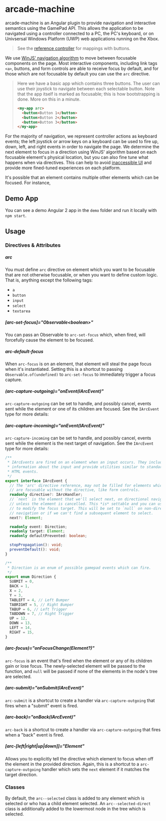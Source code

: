 # arcade-machine

arcade-machine is an Angular plugin to provide navigation and interactive semantics using the GamePad API. This allows the application to be navigated using a controller connected to a PC, the PC's keyboard, or on Univsersal Windows Platform (UWP) web applications running on the Xbox.

> See the [reference controller](https://i-msdn.sec.s-msft.com/en-us/windows/uwp/input-and-devices/images/designing-for-tv/hardware-buttons-gamepad-remote.png) for mappings with buttons.

We use [WinJS' navigation algorithm](https://github.com/winjs/winjs/blob/master/src/js/WinJS/XYFocus.ts#L11) to move between focusable components on the page. Most interactive components, including link tags `<a>`, buttons, and form controls are able to receive focus by default, and for those which are not focusable by default you can use the `arc` directive.

> Here we have a basic app which contains three buttons. The user can use their joystick to navigate between each selectable button. Note that the app itself is marked as focusable; this is how bootstrapping is done. More on this in a minute.
>
> ```html
> <my-app arc>
>   <button>Button 1</button>
>   <button>Button 2</button>
>   <button>Button 3</button>
> </my-app>
> ```

For the majority of navigation, we represent controller actions as keyboard events; the left joystick or arrow keys on a keyboard can be used to fire up, down, left, and right events in order to navigate the page. We determine the next element to focus in a direction using WinJS' algorithm based on each focusable element's physical location, but you can also fine tune what happens when via directives. This can help to avoid [inaccessible UI](https://msdn.microsoft.com/windows/uwp/input-and-devices/designing-for-tv#inaccessible-ui) and provide more fined-tuned experiences on each platform.

It's possible that an element contains multiple other elements which can be focused. For instance,

## Demo App

You can see a demo Angular 2 app in the `demo` folder and run it locally with `npm start`.

## Usage

### Directives & Attributes

##### arc

You must define `arc` directive on element which you want to be focusable that are not otherwise focusable, or when you want to define custom logic. That is, anything except the following tags:

- `a`
- `button`
- `input`
- `select`
- `textarea`

##### [arc-set-focus]="Observable\<boolean\>"

You can pass an Observable to `arc-set-focus` which, when fired, will forcefully cause the element to be focused.

##### arc-default-focus

When `arc-focus` is on an element, that element will steal the page focus when it's instantiated. Setting this is a shortcut to passing `Observable.of(undefined)` to `arc-set-focus` to immediately trigger a focus capture.

##### (arc-capture-outgoing)="onEvent(IArcEvent)"

`arc-capture-outgoing` can be set to handle, and possibly cancel, events sent while the element or one of its children are focused. See the `IArcEvent` type for more details:

##### (arc-capture-incoming)="onEvent(IArcEvent)"

`arc-capture-incoming` can be set to handle, and possibly cancel, events sent while the element is the next target of navigation. See the `IArcEvent` type for more details:

```typescript
/**
 * IArcEvents are fired on an element when an input occurs. They include
 * information about the input and provide utilities similar to standard
 * HTML events.
 */
export interface IArcEvent {
  // The 'arc' directive reference, may not be filled for elements which
  // are focusable without the directive, like form controls.
  readonly directive?: IArcHandler;
  // `next` is the element that we'll select next, on directional navigation,
  // unless the element is cancelled. This *is* settable and you can use it
  // to modify the focus target. This will be set to `null` on non-directional
  // navigation or if we can't find a subsequent element to select.
  next?: Element;

  readonly event: Direction;
  readonly target: Element;
  readonly defaultPrevented: boolean;

  stopPropagation(): void;
  preventDefault(): void;
}

/**
 * Direction is an enum of possible gamepad events which can fire.
 */
export enum Direction {
  SUBMIT = 0,
  BACK = 1,
  X = 2,
  Y = 3,
  TABLEFT = 4, // Left Bumper
  TABRIGHT = 5, // Right Bumper
  TABUP = 6, // Left Trigger
  TABDOWN = 7, // Right Trigger
  UP = 12,
  DOWN = 13,
  LEFT = 14,
  RIGHT = 15,
}
```

##### (arc-focus)="onFocusChange(Element?)"

`arc-focus` is an event that's fired when the element or any of its children gain or lose focus. The newly-selected element will be passed to the function, and `null` will be passed if none of the elements in the node's tree are selected.

##### (arc-submit)="onSubmit(IArcEvent)"

`arc-submit` is a shortcut to create a handler via `arc-capture-outgoing` that fires when a "submit" event is fired.

##### (arc-back)="onBack(IArcEvent)"

`arc-back` is a shortcut to create a handler via `arc-capture-outgoing` that fires when a "back" event is fired.

##### [arc-[left|right|up|down]]="Element"

Allows you to explicitly tell the directive which element to focus when off the element in the provided direction. Again, this is a shortcut to a `arc-capture-outgoing` handler which sets the `next` element if it matches the target direction.

### Classes

By default, the `arc--selected` class is added to any element which is selected or who has a child element selected. An `arc--selected-direct` class is additionally added to the lowermost node in the tree which is selected.
